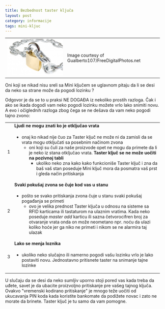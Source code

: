 ```yaml
---
title: Bezbednost taster ključa
layout: post
category: informacije
tags: mini-kljuc 
---
```


<table><tr><td>
<img src="/assets/images/news/katanac_Gualberto107.jpg" />
</td><td>
Image courtesy of Gualberto107/FreeDigitalPhotos.net
</td></tr></table>

Oni koji se nikad nisu sreli sa Mini ključem se uglavnom pitaju da li se desi da neko sa strane može da pogodi lozinku ?

Odgovor je da se to u praksi NE DOGAĐA iz nekoliko prostih razloga. Čak i ako se ikada dogodi vam neko pogodi lozinku možete vrlo lako snimiti novu. A evo i očiglednih razloga zbog čega se ne dešava da vam neko pogodi tajno zvono: 

<table class="table table-striped special">
<tr class="danger"><td rowspan="2">
1
</td><td>
<b>Ljudi ne mogu znati ko je otključao vrata</b>
</td></tr>
<tr><td>
 <ul>
  <li>
  onaj ko nikad nije čuo za Taster ključ ne može ni da zamisli da se vrata mogu otključati sa posebnim načinom zvona
    <ul>
     <li>
       oni koji su čuli za naše proizvode opet ne mogu da primete da li je neko iz stana otključao vrata. <b>Taster ključ se ne može uočiti na pozivnoj tabli</b>
       <ul>
         <li>
          ukoliko neko zna kako kako funkcioniše Taster ključ i zna da baš vaš stan poseduje Mini ključ mora da posmatra vaš prst i gleda način pritiskanja 
         </li>
        </ul>
     </li>
    </ul>
  </li>
 </ul>
</td></tr>
<tr class="warning"><td rowspan="2">
2
</td><td>
<b>Svaki pokušaj zvona se čuje kod vas u stanu</b>
</td></tr>
<tr><td>
 <ul>
  <li>
 pošto se svako pritiskanja zvona čuje u stanu svaki pokušaj pogađanja se primeti
       <ul>
         <li>
          ovo je velika prednost Taster ključa u odnosu na sisteme sa RFID karticama ili tastaturom na ulaznim vratima. Kada neko poseduje <i>master add</i> karticu ili sazna četvorocifren broj za otvaranje vrata onda on može neometano npr. noću da ulazi koliko hoće jer ga niko ne primeti i nikom se ne alarmira taj ulazak 
         </li>
        </ul>
  </li>
 </ul>
</td></tr>
<tr class="success"><td rowspan="2">
3
</td><td>
<b>Lako se menja loznika</b>
</td></td>
<tr><td>
 <ul>
  <li>
    ukoliko neko slučajno ili namerno pogodi vašu lozinku vrlo je lako postaviti novu. Jednostavno pritisnete taster na snimanje tajne lozinke
  </li>
 </ul>
</td></tr>
</table>


U slučaju da se desi da neko sumljiv uporno stoji pored vas kada treba da uđete, savet je da ubacite proizvoljno pritiskanje pre vašeg tajnog ključa. Ovakvo "vremenski kodirano pritiskanje" je mnogo teže uočiti od ukucavanja PIN koda kada koristite bankomate da podižete novac i zato ne morate da brinete. Taster ključ je tu samo da vam pomogne.


